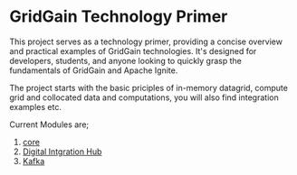 # GridGain Technology Primer

This project serves as a technology primer, providing a concise overview and practical examples of GridGain technologies. It's designed for developers, students, and anyone looking to quickly grasp the fundamentals of GridGain and Apache Ignite.

The project starts with the basic priciples of in-memory datagrid, compute grid and collocated data and computations, you will also find integration examples etc.

Current Modules are;

1. [core](core)
2. [Digital Intgration Hub](dih)
3. [Kafka](kafka)
